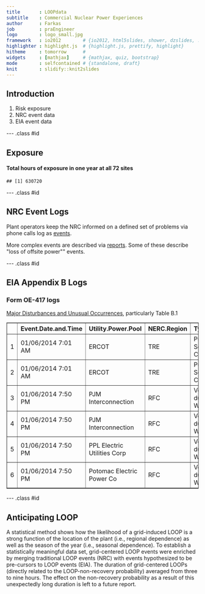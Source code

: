 ```yaml
---
title       : LOOPdata
subtitle    : Commercial Nuclear Power Experiences
author      : Farkas
job         : praEngineer
logo        : logo_small.jpg
framework   : io2012        # {io2012, html5slides, shower, dzslides, ...}
highlighter : highlight.js  # {highlight.js, prettify, highlight}
hitheme     : tomorrow      # 
widgets     : [mathjax]     # {mathjax, quiz, bootstrap}
mode        : selfcontained # {standalone, draft}
knit        : slidify::knit2slides
---
```


## Introduction

1. Risk exposure
2. NRC event data
3. EIA event data

--- .class #id 

## Exposure

<h4>Total hours of exposure in one year at all 72 sites </h4>

```
## [1] 630720
```

--- .class #id 

## NRC Event Logs

Plant operators keep the NRC informed on a defined set of problems via phone calls log as <a href="http://www.nrc.gov/reading-rm/doc-collections/event-status/event/">events</a>.

More complex events are described via <a href="https://lersearch.inl.gov/LERSearchCriteria.aspx">reports</a>.  Some of these describe "loss of offsite power"" events.

--- .class #id 

## EIA Appendix B Logs 

<h3>Form OE-417 logs</h3>

<a href="http://www.eia.gov/electricity/monthly/">Major Disturbances and Unusual Occurrences</a>, particularly Table B.1

<!-- html table generated in R 3.1.0 by xtable 1.7-3 package -->
<!-- Sun Jun 22 21:42:22 2014 -->
<TABLE border=1>
<TR> <TH>  </TH> <TH> Event.Date.and.Time </TH> <TH> Utility.Power.Pool </TH> <TH> NERC.Region </TH> <TH> Type.of.Disturbance </TH>  </TR>
  <TR> <TD align="right"> 1 </TD> <TD> 01/06/2014  7:01 AM </TD> <TD> ERCOT </TD> <TD> TRE </TD> <TD> Public Appeal due to Severe Weather - Cold </TD> </TR>
  <TR> <TD align="right"> 2 </TD> <TD> 01/06/2014  7:01 AM </TD> <TD> ERCOT </TD> <TD> TRE </TD> <TD> Public Appeal due to Severe Weather - Cold </TD> </TR>
  <TR> <TD align="right"> 3 </TD> <TD> 01/06/2014  7:50 PM </TD> <TD> PJM Interconnection </TD> <TD> RFC </TD> <TD> Voltage Reduction due to Severe Weather - Cold </TD> </TR>
  <TR> <TD align="right"> 4 </TD> <TD> 01/06/2014  7:50 PM </TD> <TD> PJM Interconnection </TD> <TD> RFC </TD> <TD> Voltage Reduction due to Severe Weather - Cold </TD> </TR>
  <TR> <TD align="right"> 5 </TD> <TD> 01/06/2014  7:50 PM </TD> <TD> PPL Electric Utilities Corp </TD> <TD> RFC </TD> <TD> Voltage Reduction due to Severe Weather - Cold </TD> </TR>
  <TR> <TD align="right"> 6 </TD> <TD> 01/06/2014  7:50 PM </TD> <TD> Potomac Electric Power Co </TD> <TD> RFC </TD> <TD> Voltage Reduction due to Severe Weather - Cold </TD> </TR>
   </TABLE>

--- .class #id 

## Anticipating LOOP

A statistical method shows how the likelihood of a grid-induced LOOP is a strong function of the location of the plant (i.e., regional dependence) as well as the season of the year (i.e., seasonal dependence).  To establish a statistically meaningful data set, grid-centered LOOP events were enriched by merging traditional LOOP events (NRC) with events hypothesized to be pre-cursors to LOOP events (EIA).  The duration of grid-centered LOOPs (directly related to the LOOP-non-recovery probability) averaged from three to nine hours.  The effect on the non-recovery probability as a result of this unexpectedly long duration is left to a future report.

